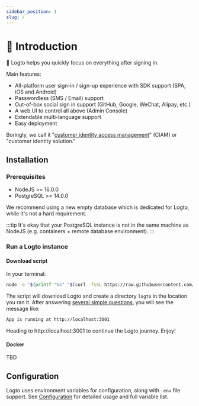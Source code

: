 ```yaml
---
sidebar_position: 1
slug: /
---
```


# 💁 Introduction

🤘 Logto helps you quickly focus on everything after signing in.

Main features:

- All-platform user sign-in / sign-up experience with SDK support (SPA, iOS and Android)
- Passwordless (SMS / Email) support
- Out-of-box social sign in support (GitHub, Google, WeChat, Alipay, etc.)
- A web UI to control all above (Admin Console)
- Extendable multi-language support
- Easy deployment

Boringly, we call it "[customer identity access management](https://en.wikipedia.org/wiki/Customer_identity_access_management)" (CIAM) or "customer identity solution."

## Installation

### Prerequisites

- NodeJS >= 16.0.0
- PostgreSQL >= 14.0.0

We recommend using a new empty database which is dedicated for Logto, while it's not a hard requirement.

:::tip
It's okay that your PostgreSQL instance is not in the same machine as NodeJS (e.g. containers + remote database environment).
:::

### Run a Logto instance

#### Download script

In your terminal:

```bash
node -e "$(printf "%s" "$(curl -fsSL https://raw.githubusercontent.com/logto-io/logto/master/install.js)")"
```

The script will download Logto and create a directory `logto` in the location you ran it. After answering [several simple questions](./docs/references/core/configuration#questions), you will see the message like:

```bash
App is running at http://localhost:3001
```

Heading to http://localhost:3001 to continue the Logto journey. Enjoy!

#### Docker

TBD

## Configuration

Logto uses environment variables for configuration, along with `.env` file support. See [Configuration](./docs/references/core/configuration) for detailed usage and full variable list.
